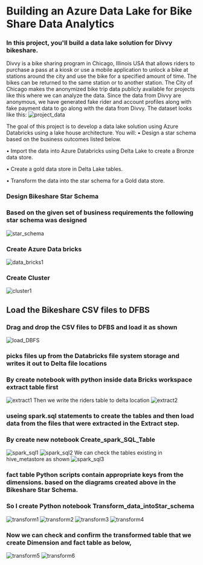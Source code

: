 # Building an Azure Data Lake for Bike Share Data Analytics

### In this project, you'll build a data lake solution for Divvy bikeshare.
Divvy is a bike sharing program in Chicago, Illinois USA that allows riders to purchase a pass at a kiosk or use a mobile application to unlock a bike at stations around the city and use the bike for a specified amount of time. The bikes can be returned to the same station or to another station. The City of Chicago makes the anonymized bike trip data publicly available for projects like this where we can analyze the data.
Since the data from Divvy are anonymous, we have generated fake rider and account profiles along with fake payment data to go along with the data from Divvy. The dataset looks like this:
![project_data](Screen_shots/project_data.png "project_data")

The goal of this project is to develop a data lake solution using Azure Databricks using a lake house architecture. You will:
•	Design a star schema based on the business outcomes listed below.

•	Import the data into Azure Databricks using Delta Lake to create a Bronze data store.

•	Create a gold data store in Delta Lake tables.

•	Transform the data into the star schema for a Gold data store.

### Design Bikeshare Star Schema
### Based on the given set of business requirements the following star schema was designed
![star_schema](Screen_shots/star_schema.png "star_schema")

### Create Azure Data bricks
![data_bricks1](Screen_shots/data_bricks1.png "data_bricks1")

### Create Cluster
![cluster1](Screen_shots/cluster1.png "cluster1")

## Load the Bikeshare CSV files to DFBS 
### Drag and drop the CSV files to DFBS and load it as shown 
![ load_DBFS](Screen_shots/load_DBFS.png "load_DBFS")

### picks files up from the Databricks file system storage and writes it out to Delta file locations
### By create notebook with python inside data Bricks workspace extract table first
![ extract1](Screen_shots/extract1.png "extract1")
Then we write the riders table to delta location 
![ extract2](Screen_shots/extract2.png " extract2")

### useing spark.sql statements to create the tables and then load data from the files that were extracted in the Extract step.
### By create new notebook Create_spark_SQL_Table

![ spark_sql1]( Screen_shots/spark_sql1.png " spark_sql1")
![ spark_sql2]( Screen_shots/spark_sql1.png " spark_sql2")
We can check the tables existing in hive_metastore as shown
![ spark_sql3]( Screen_shots/spark_sql3.png " spark_sql3")

### fact table Python scripts contain appropriate keys from the dimensions. based on the diagrams created above in the Bikeshare Star Schema.
### So I create Python notebook Transform_data_intoStar_schema
![ transform1]( Screen_shots/transform1.png " transform1")
![ transform2]( Screen_shots/transform2.png " transform2")
![ transform3]( Screen_shots/transform3.png " transform3")
![ transform4]( Screen_shots/transform4.png " transform4")

### Now we can check and confirm the transformed  table that we create Dimension and fact table as below,
![ transform5]( Screen_shots/transform5.png " transform5")
![ transform6]( Screen_shots/transform6.png " transform6")
